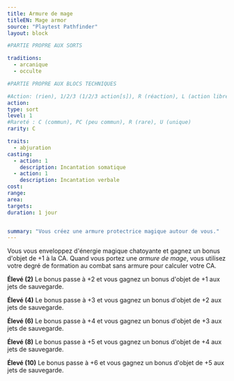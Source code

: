 ```yaml
---
title: Armure de mage
titleEN: Mage armor
source: "Playtest Pathfinder"
layout: block

#PARTIE PROPRE AUX SORTS

traditions:
  - arcanique
  - occulte

#PARTIE PROPRE AUX BLOCS TECHNIQUES

#Action: (rien), 1/2/3 (1/2/3 action[s]), R (réaction), L (action libre)
action: 
type: sort
level: 1
#Rareté : C (commun), PC (peu commun), R (rare), U (unique)
rarity: C

traits:
  - abjuration
casting:
  - action: 1
    description: Incantation somatique
  - action: 1
    description: Incantation verbale
cost: 
range:
area:
targets: 
duration: 1 jour


summary: "Vous créez une armure protectrice magique autour de vous."
---
```


Vous vous enveloppez d'énergie magique chatoyante et gagnez un bonus d'objet de +1 à la CA. Quand vous portez une *armure de mage*, vous utilisez votre degré de formation au combat sans armure pour calculer votre CA.

**Élevé (2)** Le bonus passe à +2 et vous gagnez un bonus d'objet de +1 aux jets de sauvegarde.

**Élevé (4)** Le bonus passe à +3 et vous gagnez un bonus d'objet de +2 aux jets de sauvegarde.

**Élevé (6)** Le bonus passe à +4 et vous gagnez un bonus d'objet de +3 aux jets de sauvegarde.

**Élevé (8)** Le bonus passe à +5 et vous gagnez un bonus d'objet de +4 aux jets de sauvegarde.

**Élevé (10)** Le bonus passe à +6 et vous gagnez un bonus d'objet de +5 aux jets de sauvegarde.